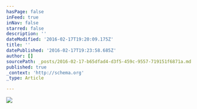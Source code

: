 ```yaml
---
hasPage: false
inFeed: true
inNav: false
starred: false
description: ''
dateModified: '2016-02-17T19:20:09.175Z'
title: ''
datePublished: '2016-02-17T19:23:58.685Z'
author: []
sourcePath: _posts/2016-02-17-b65dfad4-d3f5-459c-9557-719151f6871a.md
published: true
_context: 'http://schema.org'
_type: Article

---
```

![](https://the-grid-user-content.s3-us-west-2.amazonaws.com/cd506a32-f8e7-40f6-b268-7925fa3692cf.jpg)